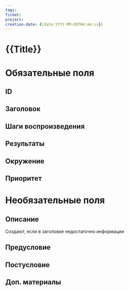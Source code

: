 ```yaml
---
tags:
Ticket:
project:
creation-date: {{date:YYYY-MM-DDTHH:mm:ss}}
---
```

# {{Title}}

# Обязательные поля
## ID

## Заголовок

## Шаги воспроизведения

## Результаты

## Окружение

## Приоритет

# Необязательные поля
## Описание
Создают, если в заголовке недостаточно информации
## Предусловие

## Постусловие

## Доп. материалы